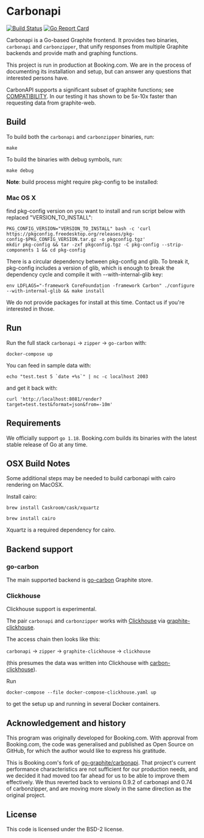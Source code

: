 # Carbonapi

[![Build Status](https://travis-ci.com/bookingcom/carbonapi.svg?branch=master)](https://travis-ci.com/bookingcom/carbonapi)
[![Go Report Card](https://goreportcard.com/badge/github.com/bookingcom/carbonapi)](https://goreportcard.com/report/github.com/bookingcom/carbonapi)

Carbonapi is a Go-based Graphite frontend. It provides two binaries,
`carbonapi` and `carbonzipper`, that unify responses from multiple Graphite
backends and provide math and graphing functions.

This project is run in production at Booking.com. We are in the process of
documenting its installation and setup, but can answer any questions that
interested persons have.

CarbonAPI supports a significant subset of graphite functions; see
[COMPATIBILITY](COMPATIBILITY.md). In our testing it has shown to be 5x-10x
faster than requesting data from graphite-web.

## Build

To build both the `carbonapi` and `carbonzipper` binaries, run:

```
make
```

To build the binaries with debug symbols, run:

```
make debug
```

**Note**: build process might require pkg-config to be installed:

### Mac OS X

find pkg-config version on you want to install and run script below with replaced "VERSION_TO_INSTALL":
```
PKG_CONFIG_VERSION="VERSION_TO_INSTALL" bash -c 'curl https://pkgconfig.freedesktop.org/releases/pkg-config-$PKG_CONFIG_VERSION.tar.gz -o pkgconfig.tgz'
mkdir pkg-config && tar -zxf pkgconfig.tgz -C pkg-config --strip-components 1 && cd pkg-config
```
There is a circular dependency between pkg-config and glib. To break it, pkg-config includes a version of glib, which is enough to break the dependency cycle and compile it with  --with-internal-glib key:

```
env LDFLAGS="-framework CoreFoundation -framework Carbon" ./configure --with-internal-glib && make install
```

We do not provide packages for install at this time. Contact us if you're
interested in those.

## Run

Run the full stack `carbonapi` -> `zipper` -> `go-carbon` with:

```
docker-compose up
```

You can feed in sample data with:

```
echo "test.test 5 `date +%s`" | nc -c localhost 2003
```

and get it back with:

```
curl 'http://localhost:8081/render?target=test.test&format=json&from=-10m'
```

## Requirements

We officially support `go 1.18`. Booking.com builds its binaries
with the latest stable release of Go at any time.

## OSX Build Notes

Some additional steps may be needed to build carbonapi with cairo rendering on
MacOSX.

Install cairo:

```
brew install Caskroom/cask/xquartz

brew install cairo
```

Xquartz is a required dependency for cairo.

## Backend support

### go-carbon

The main supported backend is [go-carbon](https://github.com/go-graphite/go-carbon) Graphite store.

### Clickhouse

Clickhouse support is experimental.

The pair `carbonapi` and `carbonzipper` works with [Clickhouse](https://clickhouse.yandex) via [graphite-clickhouse](https://github.com/lomik/graphite-clickhouse).

The access chain then looks like this:

`carbonapi` -> `zipper` -> `graphite-clickhouse` -> `clickhouse`

(this presumes the data was written into Clickhouse with [carbon-clickhouse](https://github.com/lomik/carbon-clickhouse)).

Run

```
docker-compose --file docker-compose-clickhouse.yaml up
```

to get the setup up and running in several Docker containers.

## Acknowledgement and history

This program was originally developed for Booking.com. With approval
from Booking.com, the code was generalised and published as Open Source
on GitHub, for which the author would like to express his gratitude.

This is Booking.com's fork of
[go-graphite/carbonapi](https://github.com/go-graphite/carbonapi).
That project's current performance characteristics are not sufficient for our
production needs, and we decided it had moved too far ahead for us to be able
to improve them effectively. We thus reverted back to versions 0.9.2 of
carbonapi and 0.74 of carbonzipper, and are moving more slowly in the same
direction as the original project.


## License

This code is licensed under the BSD-2 license.
